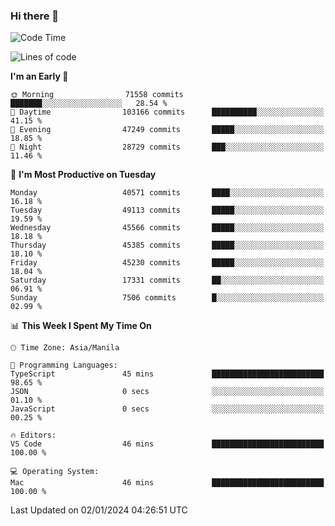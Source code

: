 ### Hi there 👋

<!--START_SECTION:waka-->
![Code Time](http://img.shields.io/badge/Code%20Time-4%2C651%20hrs%2056%20mins-blue)

![Lines of code](https://img.shields.io/badge/From%20Hello%20World%20I%27ve%20Written-108.0%20million%20lines%20of%20code-blue)

**I'm an Early 🐤** 

```text
🌞 Morning                71558 commits       ███████░░░░░░░░░░░░░░░░░░   28.54 % 
🌆 Daytime                103166 commits      ██████████░░░░░░░░░░░░░░░   41.15 % 
🌃 Evening                47249 commits       █████░░░░░░░░░░░░░░░░░░░░   18.85 % 
🌙 Night                  28729 commits       ███░░░░░░░░░░░░░░░░░░░░░░   11.46 % 
```
📅 **I'm Most Productive on Tuesday** 

```text
Monday                   40571 commits       ████░░░░░░░░░░░░░░░░░░░░░   16.18 % 
Tuesday                  49113 commits       █████░░░░░░░░░░░░░░░░░░░░   19.59 % 
Wednesday                45566 commits       █████░░░░░░░░░░░░░░░░░░░░   18.18 % 
Thursday                 45385 commits       █████░░░░░░░░░░░░░░░░░░░░   18.10 % 
Friday                   45230 commits       █████░░░░░░░░░░░░░░░░░░░░   18.04 % 
Saturday                 17331 commits       ██░░░░░░░░░░░░░░░░░░░░░░░   06.91 % 
Sunday                   7506 commits        █░░░░░░░░░░░░░░░░░░░░░░░░   02.99 % 
```


📊 **This Week I Spent My Time On** 

```text
🕑︎ Time Zone: Asia/Manila

💬 Programming Languages: 
TypeScript               45 mins             █████████████████████████   98.65 % 
JSON                     0 secs              ░░░░░░░░░░░░░░░░░░░░░░░░░   01.10 % 
JavaScript               0 secs              ░░░░░░░░░░░░░░░░░░░░░░░░░   00.25 % 

🔥 Editors: 
VS Code                  46 mins             █████████████████████████   100.00 % 

💻 Operating System: 
Mac                      46 mins             █████████████████████████   100.00 % 
```


 Last Updated on 02/01/2024 04:26:51 UTC
<!--END_SECTION:waka-->


<!--
**rad182/rad182** is a ✨ _special_ ✨ repository because its `README.md` (this file) appears on your GitHub profile.

Here are some ideas to get you started:

- 🔭 I’m currently working on ...
- 🌱 I’m currently learning ...
- 👯 I’m looking to collaborate on ...
- 🤔 I’m looking for help with ...
- 💬 Ask me about ...
- 📫 How to reach me: ...
- 😄 Pronouns: ...
- ⚡ Fun fact: ...
-->
